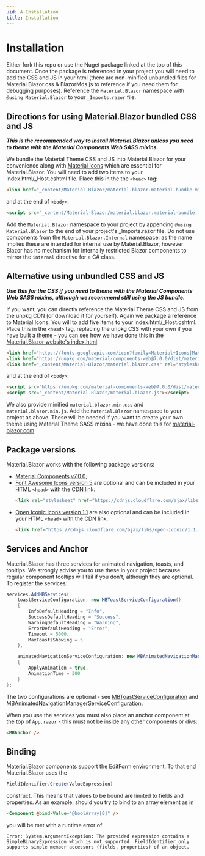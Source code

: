```yaml
---
uid: A.Installation
title: Installation
---
```

# Installation

Either fork this repo or use the Nuget package linked at the top of this document. Once the package is referenced in your project you will need to add the CSS and JS in your html (there are non-minified unbundled files for Material.Blazor.css & BlazorMds.js to reference if you need them for debugging purposes).
Reference the `Material.Blazor` namespace with `@using Material.Blazor` to your `_Imports.razor` file. 

## Directions for using Material.Blazor bundled CSS and JS

***This is the recommended way to install Material.Blazor unless you need to theme with the Material Components Web SASS mixins.***

We bundle the Material Theme CSS and JS into Material.Blazor for your convenience along with [Material Icons](https://material.io/resources/icons/?style=baseline) which are essential for Material.Blazor. You will need to add two items to your index.html/_Host.cshtml file. Place this in the the `<head>` tag:

```html
<link href="_content/Material-Blazor/material.blazor.material-bundle.min.css" rel="stylesheet">
```

and at the end of `<body>`:

```html
<script src="_content/Material-Blazor/material.blazor.material-bundle.min.js"></script>
```

Add the `Material.Blazor` namespace to your project by appending `@using Material.Blazor` to the end of your project's _Imports.razor file. Do not use components from the `Material.Blazor.Internal` namespace: as the name
implies these are intended for internal use by Material.Blazor, however Blazor has no mechanism for internally restricted Blazor components to mirror the `internal` directive for a C# class.

## Alternative using unbundled CSS and JS

***Use this for the CSS if you need to theme with the Material Components Web SASS mixins, although we recommend still using the JS bundle.***

If you want, you can directly reference the Material Theme CSS and JS from the unpkg CDN (or download it for yourself). Again we package a reference 
to Material Icons. You will to add five items to your index.html/_Host.cshtml. Place this in the `<head>` tag, replacing the unpkg CSS with your own
if you have built a theme - you can see how we have done this in the [Material.Blazor website's index.html](https://github.com/Material-Blazor/Material.Blazor/blob/main/Material.Blazor.Website.WebAssembly/wwwroot/index.html#L14):

```html
<link href="https://fonts.googleapis.com/icon?family=Material+Icons|Material+Icons+Outlined|Material+Icons+Two+Tone|Material+Icons+Round|Material+Icons+Sharp" rel="stylesheet">
<link href="https://unpkg.com/material-components-web@7.0.0/dist/material-components-web.css" rel="stylesheet" />
<link href="_content/Material-Blazor/material.blazor.css" rel="stylesheet" />
```

and at the end of `<body>`:

```html
<script src="https://unpkg.com/material-components-web@7.0.0/dist/material-components-web.js"></script>
<script src="_content/Material-Blazor/material.blazor.js"></script>
```

We also provide minified `material.blazor.min.css` and `material.blazor.min.js`. Add the `Material.Blazor` namespace to your project as above. These will be needed
if you want to create your own theme using Material Theme SASS mixins - we have done this for [material-blazor.com](https://material-blazor.com)

## Package versions

Material.Blazor works with the following package versions:

- [Material Components v7.0.0](https://github.com/material-components/material-components-web/blob/master/CHANGELOG.md#700-2020-06-23);
- [Font Awesome Icons version 5](https://fontawesome.com/changelog/latest) are optional and can be included in your HTML `<head>` with the CDN link:
    ```html
    <link rel="stylesheet" href="https://cdnjs.cloudflare.com/ajax/libs/font-awesome/5.14.0/css/all.min.css" integrity="sha512-1PKOgIY59xJ8Co8+NE6FZ+LOAZKjy+KY8iq0G4B3CyeY6wYHN3yt9PW0XpSriVlkMXe40PTKnXrLnZ9+fkDaog==" crossorigin="anonymous" />
    ```
- [Open Iconic Icons version 1.1](https://useiconic.com/open) are also optional and can be included in your HTML `<head>` with the CDN link:
    ```html
    <link href="https://cdnjs.cloudflare.com/ajax/libs/open-iconic/1.1.1/font/css/open-iconic.min.css" crossorigin="anonymous" rel="stylesheet" />
    ```

## Services and Anchor

Material.Blazor has three services for animated navigation, toasts, and tooltips. We strongly advise you to use these in your project
because regular component tooltips will fail if you don't, although they are optional. To register the services:

```csharp
services.AddMBServices(
    toastServiceConfiguration: new MBToastServiceConfiguration()
    {
        InfoDefaultHeading = "Info",
        SuccessDefaultHeading = "Success",
        WarningDefaultHeading = "Warning",
        ErrorDefaultHeading = "Error",
        Timeout = 5000,
        MaxToastsShowing = 5
    },

    animatedNavigationServiceConfiguration: new MBAnimatedNavigationManagerServiceConfiguration()
    {
        ApplyAnimation = true,
        AnimationTime = 300
    }
);
```

The two configurations are optional - see [MBToastServiceConfiguration](xref:Material.Blazor.MBToastServiceConfiguration) and [MBAnimatedNavigationManagerServiceConfiguration](xref:Material.Blazor.MBAnimatedNavigationManagerServiceConfiguration).

When you use the services you must also place an anchor component at the top of `App.razor` - this must not be inside any other components or divs:

```html
<MBAnchor />
```

## Binding

Material.Blazor components support the EditForm environment. To that end Material.Blazor uses the 

```csharp
FieldIdentifier.Create(ValueExpression) 
```

construct. This means that values to be bound are limited to fields and properties. As an example, should you try to bind to an array element as in

```html
<Component @bind-Value="@boolArray[0]" />
```

you will be met with a runtime error of

`Error: System.ArgumentException: The provided expression contains a SimpleBinaryExpression which is not supported. FieldIdentifier only supports simple member accessors (fields, properties) of an object.`


